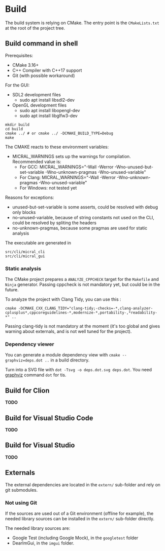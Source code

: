 # Build

The build system is relying on CMake. The entry point is the `CMakeLists.txt` at the root of the project tree.

## Build command in shell

Prerequisites:

* CMake 3.16+
* C++ Compiler with C++17 support
* Git (with possible workaround)

For the GUI:

* SDL2 development files
    * sudo apt install libsdl2-dev
* OpenGL development files
    * sudo apt install libopengl-dev
    * sudo apt install libglfw3-dev

```shell
mkdir build
cd build
cmake ../ # or cmake ../ -DCMAKE_BUILD_TYPE=Debug
make
```

The CMAKE reacts to these environment variables:

* MICRAL_WARNINGS sets up the warnings for compilation. Recommended value is:
    * For GCC: MICRAL_WARNINGS="-Wall -Werror -Wno-unused-but-set-variable -Wno-unknown-pragmas -Wno-unused-variable"
    * For Clang: MICRAL_WARNINGS="-Wall -Werror -Wno-unknown-pragmas -Wno-unused-variable"
    * For Windows: not tested yet

Reasons for exceptions:

* unused-but-set-variable is some asserts, could be resolved with debug only blocks
* no-unused-variable, because of string constants not used on the CLI, could be resolved by spliting the headers
* no-unknown-pragmas, because some pragmas are used for static analysis

The executable are generated in

```shell
src/cli/micral_cli
src/cli/micral_gui
```

### Static analysis

The CMake project prepares a `ANALYZE_CPPCHECK` target for the `Makefile` and `Ninja`
generator. Passing cppcheck is not mandatory yet, but could be in the future.

To analyze the project with Clang Tidy, you can use this :

    cmake -DCMAKE_CXX_CLANG_TIDY="clang-tidy;-checks=-*,clang-analyzer-cplusplus*,cppcoreguidelines-*,modernize-*,portability-,*readability-*" ..

Passing clang-tidy is not mandatory at the moment (it's too global and gives warning about externals, and is
not well tuned for the project).

### Dependency viewer

You can generate a module dependency view with `cmake --graphviz=deps.dot ..` in a build directory.

Turn into a SVG file with `dot -Tsvg -o deps.dot.svg deps.dot`. You need [graphviz](https://graphviz.org/) command `dot` for tis.

## Build for Clion

**TODO**

## Build for Visual Studio Code

**TODO**

## Build for Visual Studio

**TODO**

## Externals

The external dependencies are located in the `extern/` sub-folder and rely on git submodules.

### Not using Git

If the sources are used out of a Git environment (offline for example), the needed library sources can be installed in
the `extern/` sub-folder directly.

The needed library sources are:

* Google Test (including Google Mock), in the `googletest` folder
* DearImGui, in the `imgui` folder.
